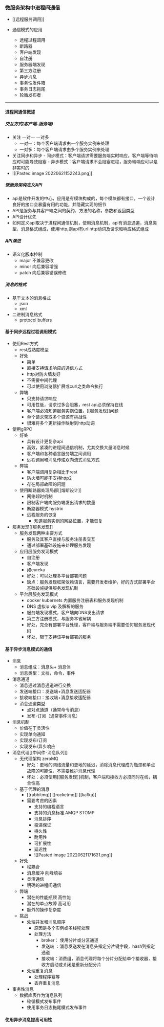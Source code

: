 ### 微服务架构中进程间通信
- [[远程服务调用]]


- 通信模式的应用
	- 远程过程调用
	- 断路器
	- 客户端发现
	- 自注册
	- 服务器端发现
	- 第三方注册
	- 异步消息
	- 事务性发件箱
	- 事务日志拖尾
	- 轮循发布者

----

#### 进程间通信概述
##### 交互方式(客户端-服务端)
- 关注 一对一 一对多
	- 一对一：每个客户端请求由一个服务实例来处理
	- 一对多：每个客户端请求由多个服务实例来处理
- 关注同步和异步
		- 同步模式：客户端请求需要服务端实时响应，客户端等待响应时可能导致阻塞
		- 异步模式：客户端请求不会阻塞进程，服务端响应可以是非实时的
- ![[Pasted image 20220621152243.png]]


##### 微服务架构定义API
- api是软件开发的中心，应用是有模块构成的，每个模块都有接口，一个设计良好的接口会暴露有用的功能，并隐藏实现的细节
- API是服务与其客户端之间的契约，方法的名称，参数和返回类型
- API设计优先
- 如何定义api取决于进程间通信机制，使用消息机制，api有消息通道，消息类型，消息格式组成，使用http,则api有url http动词及请求和响应格式组成

##### API演进
- 语义化版本控制
	- major 不兼容更改
	- minor 向后兼容增强
	- patch 向后兼容错误修改

##### 消息的格式
- 基于文本的消息格式
	- json
	- xml
- 二进制消息格式
	- protocol buffers


#### 基于同步远程过程调用模式
- 使用Rest方式
	- rest成熟度模型 
	- 好处
		- 简单
		- 直接支持请求响应的通信方式
		- http对防火墙友好
		- 不需要中间代理
		- 可以使用浏览器扩展或curl之类命令执行
	- 弊端
		- 只支持请求响应
		- 可用性低，请求过多会阻塞，rest api必须保持在线
		- 客户端必须知道服务实例位置，[[服务发现]]问题
		- 单个请求获取多个资源有挑战性
		- 很难将多个更新操作映射到http动词
- 使用gRPC
	- 好处
		- 具有设计更复杂api
		- 高效，紧凑的进程间通信机制，尤其交换大量消息时候
		- 客户端和各种语言服务端之间调用
		- 远程调用和消息传递双向流式消息方式
	- 弊端
		- 客户端调用复杂相比于rest
		- 防火墙可能不支持http2
		- 存在局部故障的问题
	- 使用断路器处理局部[[熔断设计]]
		- 网络超时机制
		- 限制客户端向服务端发出请求的数量
		- 断路器模式 hystrix
		- 远程服务的恢复
			- 知道服务实例的网路位置，才能恢复
- 服务发现[[服务发现]]
	- 服务发现两种主要方式
		- 服务及其客户直接与服务注册表交互
		- 通过部署基础设施来处理服务发现
	- 应用层服务发现模式
		- 自注册
		- 客户端发现
		- 如eureka
		- 好处：可以处理多平台部署问题
		- 缺点：服务发现框架依赖语言，需要开发者维护，好的方式部署平台基础设施提供服务发现机制
	- 平台层服务发现模式
		- docker kubernets 内置服务注册表和服务发现机制
		- DNS 虚拟ip vip 及解析的服务
		- 服务端发现模式，客户端向DNS发出请求
		- 第三方注册模式，与服务本省解耦
		- 好处，完全有部署平台处理，客户端与服务端不需要任何服务发现代码
		- 坏处，限于支持该平台部署的服务

#### 基于异步消息模式的通信
- 消息
	- 消息组成：消息头+ 消息体
	- 消息类型：文档，命令，事件
- 消息通道
	- 消息通过消息通道进行交换
	- 发送端接口：发送端+消息发送适配器
	- 接收端接口：接收端+消息接收适配器
	- 消息通道类型
		- 点对点通道（通常命令消息）
		- 发布-订阅（通常事件消息）
- 消息机制
	- 价值在于灵活性
	- 实现单向通知
	- 实现发布/订阅
	- 实现发布/异步响应
- 消息代理[[中间件-消息队列]]
	- 无代理架构 zeroMQ
		- 好处：更地的网络流量和更地的延迟，消除消息代理成为瓶颈和单点故障的可能性，不需要维护消息代理
		- 坏处：必须使用[[服务发现]]机制，客户端和接收方必须同时在线，耦合性高
	- 基于代理的消息
		- [[rabbitmq]]  [[rocketmq]]  [[kafka]]
		- 需要考虑的因素
			- 支持的编程语言
			- 支持的消息标准 AMQP  STOMP
			- 消息排序
			- 投递保证
			- 持久性
			- 耐用性
			- 可扩展性
			- 延迟性
			- ![[Pasted image 20220621171631.png]]
	- 好处
		- 松耦合
		- 消息缓冲 削峰填谷
		- 灵活通信
		- 明确的进程间通信
	- 弊端
		- 潜在的性能瓶颈  高性能
		- 潜在的单点故障  高可用
		- 额外的操作复杂度
	- 挑战
		- 处理并发和消息顺序
			- 原因是多个实例或多线程处理
			- 处理方法
				- broker： 使用分片或分区通道
				- 发送端 ：消息发送发在消息头指定分片键字段，hash到指定通道
				- 接收端：消费组，消息代理将每个分片分配给单个接收器，接收方启动或关闭是重新分配分片
		- 处理重复消息
			- 处理程序幂等
			- 丢弃重复消息
- 事务性消息
	- 数据库表作为消息队列
		- 轮循模式发布事件
		- 使用事务日志拖尾模式发布事件

#### 使用异步消息提高可用性